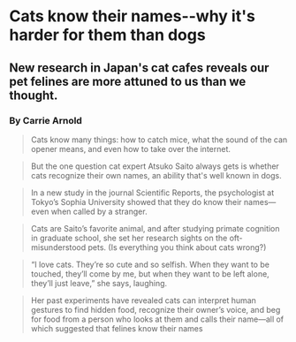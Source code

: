 # Cats know their names--why it's harder for them than dogs

## New research in Japan's cat cafes reveals our pet felines are more attuned to us than we thought.

### By Carrie Arnold

>Cats know many things: how to catch mice, what the sound of the can opener means, and even how to take over the internet.

>But the one question cat expert Atsuko Saito always gets is whether cats recognize their own names, an ability that's well known in dogs.

>In a new study in the journal Scientific Reports, the psychologist at Tokyo’s Sophia University showed that they do know their names—even when called by a stranger.

>Cats are Saito’s favorite animal, and after studying primate cognition in graduate school, she set her research sights on the oft-misunderstood pets. (Is everything you think about cats wrong?)

>“I love cats. They’re so cute and so selfish. When they want to be touched, they’ll come by me, but when they want to be left alone, they’ll just leave,” she says, laughing.

>Her past experiments have revealed cats can interpret human gestures to find hidden food, recognize their owner’s voice, and beg for food from a person who looks at them and calls their name—all of which suggested that felines know their names
